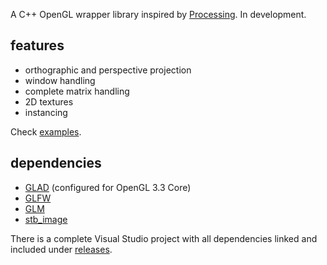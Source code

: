 A C++ OpenGL wrapper library inspired by [Processing](https://processing.org). In development. 

## features
* orthographic and perspective projection
* window handling
* complete matrix handling
* 2D textures
* instancing

Check [examples](https://github.com/flightcoded/fly-graphics/tree/master/examples).

## dependencies
* [GLAD](https://glad.dav1d.de) (configured for OpenGL 3.3 Core)
* [GLFW](https://www.glfw.org)
* [GLM](https://github.com/g-truc/glm)
* [stb_image](https://github.com/nothings/stb/blob/master/stb_image.h)

There is a complete Visual Studio project with all dependencies linked and included under [releases](https://github.com/flightcoded/fly-graphics/releases).
